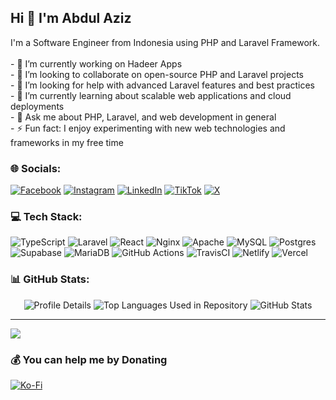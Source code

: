 ## Hi 👋 I'm Abdul Aziz
I'm a Software Engineer from Indonesia using PHP and Laravel Framework.<br><br>- 🔭 I’m currently working on Hadeer Apps<br>- 👯 I’m looking to collaborate on open-source PHP and Laravel projects<br>- 🤝 I’m looking for help with advanced Laravel features and best practices<br>- 🌱 I’m currently learning about scalable web applications and cloud deployments<br>- 💬 Ask me about PHP, Laravel, and web development in general<br>- ⚡ Fun fact:  I enjoy experimenting with new web technologies and frameworks in my free time


### 🌐 Socials:
[![Facebook](https://img.shields.io/badge/Facebook-%231877F2.svg?logo=Facebook&logoColor=white)](https://facebook.com/abdasispif) [![Instagram](https://img.shields.io/badge/Instagram-%23E4405F.svg?logo=Instagram&logoColor=white)](https://instagram.com/abdasisdev) [![LinkedIn](https://img.shields.io/badge/LinkedIn-%230077B5.svg?logo=linkedin&logoColor=white)](https://linkedin.com/in/abd-asis) [![TikTok](https://img.shields.io/badge/TikTok-%23000000.svg?logo=TikTok&logoColor=white)](https://tiktok.com/@abdasisdev) [![X](https://img.shields.io/badge/X-black.svg?logo=X&logoColor=white)](https://x.com/abdasis) 

### 💻 Tech Stack:
![TypeScript](https://img.shields.io/badge/typescript-%23007ACC.svg?style=flat&logo=typescript&logoColor=white) ![Laravel](https://img.shields.io/badge/laravel-%23FF2D20.svg?style=flat&logo=laravel&logoColor=white) ![React](https://img.shields.io/badge/react-%2320232a.svg?style=flat&logo=react&logoColor=%2361DAFB) ![Nginx](https://img.shields.io/badge/nginx-%23009639.svg?style=flat&logo=nginx&logoColor=white) ![Apache](https://img.shields.io/badge/apache-%23D42029.svg?style=flat&logo=apache&logoColor=white) ![MySQL](https://img.shields.io/badge/mysql-4479A1.svg?style=flat&logo=mysql&logoColor=white) ![Postgres](https://img.shields.io/badge/postgres-%23316192.svg?style=flat&logo=postgresql&logoColor=white) ![Supabase](https://img.shields.io/badge/Supabase-3ECF8E?style=flat&logo=supabase&logoColor=white) ![MariaDB](https://img.shields.io/badge/MariaDB-003545?style=flat&logo=mariadb&logoColor=white) ![GitHub Actions](https://img.shields.io/badge/github%20actions-%232671E5.svg?style=flat&logo=githubactions&logoColor=white) ![TravisCI](https://img.shields.io/badge/travis%20ci-%232B2F33.svg?style=flat&logo=travis&logoColor=white) ![Netlify](https://img.shields.io/badge/netlify-%23000000.svg?style=flat&logo=netlify&logoColor=#00C7B7) ![Vercel](https://img.shields.io/badge/vercel-%23000000.svg?style=flat&logo=vercel&logoColor=white)
### 📊 GitHub Stats:
<p align="center">
  <img src="http://github-profile-summary-cards.vercel.app/api/cards/profile-details?username=abdasis&theme=dark" alt="Profile Details" />
  <img src="http://github-profile-summary-cards.vercel.app/api/cards/repos-per-language?username=abdasis&theme=dark" alt="Top Languages Used in Repository" />
  <img src="http://github-profile-summary-cards.vercel.app/api/cards/stats?username=abdasis&theme=dark" alt="GitHub Stats" />
</p>

---
[![](https://visitcount.itsvg.in/api?id=abdasis&icon=4&color=9)](https://visitcount.itsvg.in)

  ### 💰 You can help me by Donating
  [![Ko-Fi](https://img.shields.io/badge/Ko--fi-F16061?style=for-the-badge&logo=ko-fi&logoColor=white)](https://ko-fi.com/abdasis) 

  
<!-- Proudly created with GPRM ( https://gprm.itsvg.in ) -->
